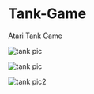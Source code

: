 # Tank-Game
Atari Tank Game


![tank pic](https://user-images.githubusercontent.com/23534230/43352842-33920fac-91df-11e8-941d-4659b156d17c.png)



![tank pic](https://user-images.githubusercontent.com/23534230/43352829-e3ce7640-91de-11e8-9b4a-6573f59def4a.png)


![tank pic2](https://user-images.githubusercontent.com/23534230/43352873-badc9220-91df-11e8-9d2f-a0cbfe269316.png)

